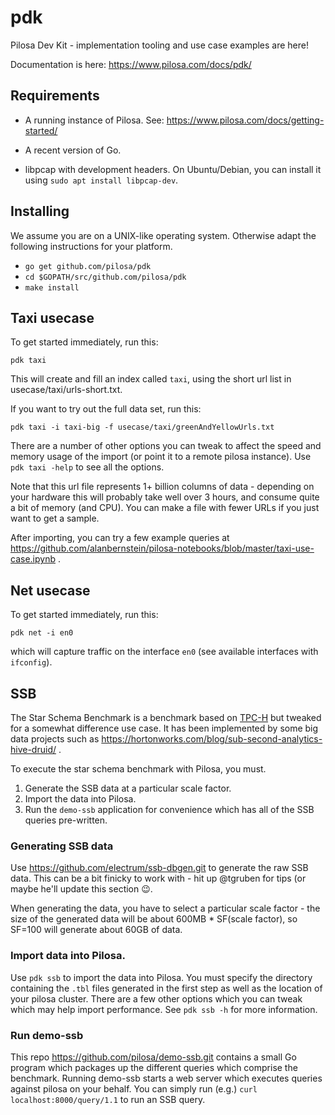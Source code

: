 # pdk
Pilosa Dev Kit - implementation tooling and use case examples are here!

Documentation is here: https://www.pilosa.com/docs/pdk/

## Requirements

* A running instance of Pilosa. See: https://www.pilosa.com/docs/getting-started/

* A recent version of Go.

* libpcap with development headers. On Ubuntu/Debian, you can install it using `sudo apt install libpcap-dev`.

## Installing

We assume you are on a UNIX-like operating system. Otherwise adapt the following instructions for your platform.

* `go get github.com/pilosa/pdk`
* `cd $GOPATH/src/github.com/pilosa/pdk`
* `make install`

## Taxi usecase

To get started immediately, run this:

`pdk taxi`

This will create and fill an index called `taxi`, using the short url list in usecase/taxi/urls-short.txt.

If you want to try out the full data set, run this:

`pdk taxi -i taxi-big -f usecase/taxi/greenAndYellowUrls.txt`

There are a number of other options you can tweak to affect the speed and memory usage of the import (or point it to a remote pilosa instance). Use `pdk taxi -help` to see all the options.

Note that this url file represents 1+ billion columns of data - depending on your hardware this will probably take well over 3 hours, and consume quite a bit of memory (and CPU). You can make a file with fewer URLs if you just want to get a sample.

After importing, you can try a few example queries at https://github.com/alanbernstein/pilosa-notebooks/blob/master/taxi-use-case.ipynb .

## Net usecase

To get started immediately, run this:

`pdk net -i en0`

which will capture traffic on the interface `en0` (see available interfaces with `ifconfig`).

## SSB

The Star Schema Benchmark is a benchmark based on [TPC-H](www.tpc.org/tpch/) but tweaked for a somewhat difference use case. It has been implemented by some big data projects such as https://hortonworks.com/blog/sub-second-analytics-hive-druid/ .

To execute the star schema benchmark with Pilosa, you must.

1. Generate the SSB data at a particular scale factor.
2. Import the data into Pilosa.
3. Run the `demo-ssb` application for convenience which has all of the SSB queries pre-written.

### Generating SSB data
Use https://github.com/electrum/ssb-dbgen.git to generate the raw SSB data. This can be a bit finicky to work with - hit up @tgruben for tips (or maybe he'll update this section :wink:.

When generating the data, you have to select a particular scale factor - the size of the generated data will be about 600MB * SF(scale factor), so SF=100 will generate about 60GB of data.

### Import data into Pilosa.
Use `pdk ssb` to import the data into Pilosa. You must specify the directory containing the `.tbl` files generated in the first step as well as the location of your pilosa cluster. There are a few other options which you can tweak which may help import performance. See `pdk ssb -h` for more information.

### Run demo-ssb
This repo https://github.com/pilosa/demo-ssb.git contains a small Go program which packages up the different queries which comprise the benchmark. Running demo-ssb starts a web server which executes queries against pilosa on your behalf. You can simply run (e.g.) `curl localhost:8000/query/1.1` to run an SSB query.
